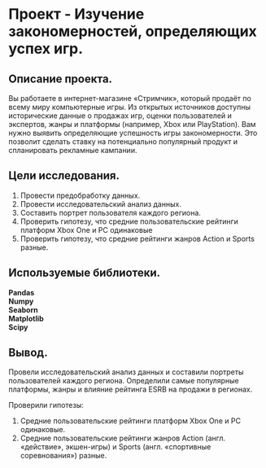 # Проект - Изучение закономерностей, определяющих успех игр.


## Описание проекта.

Вы работаете в интернет-магазине «Стримчик», который продаёт по всему миру компьютерные игры. Из открытых источников доступны исторические данные о продажах игр, оценки пользователей и экспертов, жанры и платформы (например, Xbox или PlayStation). Вам нужно выявить определяющие успешность игры закономерности. Это позволит сделать ставку на потенциально популярный продукт и спланировать рекламные кампании.


## Цели исследования.

1. Провести предобработку данных.
2. Провести исследовательский анализ данных.
3. Составить портрет пользователя каждого региона.
4. Проверить гипотезу, что средние пользовательские рейтинги платформ Xbox One и PC одинаковые
5. Проверить гипотезу, что средние рейтинги жанров Action и Sports разные.


## Используемые библиотеки.
**Pandas**\
**Numpy**\
**Seaborn**\
**Matplotlib**\
**Scipy**


## Вывод.
Провели исследовательский анализ данных и составили портреты пользователей каждого региона. Определили самые популярные платформы, жанры и влияние рейтинга ESRB на продажи в регионах.

Проверили гипотезы:
1. Средние пользовательские рейтинги платформ Xbox One и PC одинаковые.
2. Средние пользовательские рейтинги жанров Action (англ. «действие», экшен-игры) и Sports (англ. «спортивные соревнования») разные.
